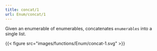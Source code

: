 ```yaml
---
title: concat/1
url: Enum/concat/1
---
```


Given an enumerable of enumerables, concatenates `enumerables` into a single list.

{{< figure src="images/functions/Enum/concat-1.svg" >}}
